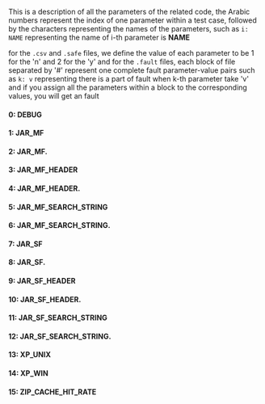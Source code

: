 This is a description of all the parameters of the related code,
the Arabic numbers represent the index of one parameter within a test case,
followed by the characters representing the names of the parameters,
such as `i: NAME` representing the name of i-th parameter is **NAME** 


for the `.csv` and `.safe` files, we define the value of each parameter to be 1 for the 'n' and 2 for the 'y'
and for the `.fault` files, each block of file separated by '#' represent one complete fault parameter-value pairs
such as `k: v` representing there is a part of fault when k-th parameter take 'v'
and if you assign all the parameters within a block to the corresponding values, you will get an fault


#### 0: DEBUG 
#### 1: JAR_MF 
#### 2: JAR_MF. 
#### 3: JAR_MF_HEADER 
#### 4: JAR_MF_HEADER. 
#### 5: JAR_MF_SEARCH_STRING 
#### 6: JAR_MF_SEARCH_STRING. 
#### 7: JAR_SF 
#### 8: JAR_SF. 
#### 9: JAR_SF_HEADER 
#### 10: JAR_SF_HEADER. 
#### 11: JAR_SF_SEARCH_STRING 
#### 12: JAR_SF_SEARCH_STRING. 
#### 13: XP_UNIX 
#### 14: XP_WIN 
#### 15: ZIP_CACHE_HIT_RATE 
